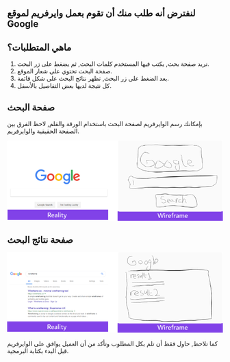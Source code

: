 ## لنفترض أنه طلب منك أن تقوم بعمل وايرفريم لموقع Google

## ماهي المتطلبات؟

1. نريد صفحة بحث, يكتب فيها المستخدم كلمات البحث, ثم يضغط على زر البحث.
2. صفحة البحث تحتوي على شعار الموقع.
3. بعد الضغط على زر البحث, تظهر نتائج البحث على شكل قائمة.
4. كل نتيجة لديها بعض التفاصيل بالأسفل.

## صفحة البحث

بإمكانك رسم الوايرفريم لصفحة البحث باستخدام الورقة والقلم, لاحظ الفرق بين الصفحة الحقيقية والوايرفريم.

![wireframe-sample](./assets/google-search.png)

## صفحة نتائج البحث

![wireframe-sample](./assets/google-results.png)

كما تلاحظ, حاول فقط أن تلم بكل المطلوب وتأكد من أن العميل يوافق على الوايرفريم قبل البدء بكتابة البرمجية.